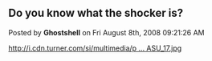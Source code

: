 ## Do you know what the shocker is?
Posted by **Ghostshell** on Fri August 8th, 2008 09:21:26 AM

<!-- m --><a class="postlink" href="http://i.cdn.turner.com/si/multimedia/photo_gallery/0808/campus.cheer.asu.katie/images/Yeung_Katie-ASU_17.jpg">http://i.cdn.turner.com/si/multimedia/p ... ASU_17.jpg</a><!-- m -->
